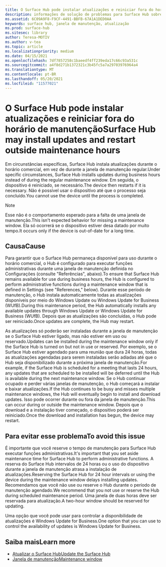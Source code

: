 ```yaml
---
title: O Surface Hub pode instalar atualizações e reiniciar fora do horário de manutenção
description: informações de solução de problemas para Surface Hub sobre atualizações automáticas
ms.assetid: 6C09A9F8-F9CF-4491-BBFB-67A1A1DED0AA
keywords: surface hub, janela de manutenção, atualização
ms.prod: surface-hub
ms.sitesec: library
author: Teresa-MOTIV
ms.author: v-tea
ms.topic: article
ms.localizationpriority: medium
ms.date: 04/15/2021
ms.openlocfilehash: 7df7857258c1baeedf4ff239eda17c66c93a531c
ms.sourcegitcommit: a4f8d271b1372321c3b45fc5a7a29703976964a4
ms.translationtype: MT
ms.contentlocale: pt-BR
ms.lasthandoff: 05/20/2021
ms.locfileid: "11577021"
---
```

# <a name="surface-hub-may-install-updates-and-restart-outside-maintenance-hours"></a><span data-ttu-id="faa32-104">O Surface Hub pode instalar atualizações e reiniciar fora do horário de manutenção</span><span class="sxs-lookup"><span data-stu-id="faa32-104">Surface Hub may install updates and restart outside maintenance hours</span></span>

<span data-ttu-id="faa32-105">Em circunstâncias específicas, Surface Hub instala atualizações durante o horário comercial, em vez de durante a janela de manutenção regular.</span><span class="sxs-lookup"><span data-stu-id="faa32-105">Under specific circumstances, Surface Hub installs updates during business hours instead of during the regular maintenance window.</span></span> <span data-ttu-id="faa32-106">Em seguida, o dispositivo é reiniciado, se necessário.</span><span class="sxs-lookup"><span data-stu-id="faa32-106">The device then restarts if it is necessary.</span></span> <span data-ttu-id="faa32-107">Não é possível usar o dispositivo até que o processo seja concluído.</span><span class="sxs-lookup"><span data-stu-id="faa32-107">You cannot use the device until the process is completed.</span></span>

> [!NOTE]  
> <span data-ttu-id="faa32-108">Esse não é o comportamento esperado para a falta de uma janela de manutenção.</span><span class="sxs-lookup"><span data-stu-id="faa32-108">This isn't expected behavior for missing a maintenance window.</span></span> <span data-ttu-id="faa32-109">Ela só ocorrerá se o dispositivo estiver desa datado por muito tempo.</span><span class="sxs-lookup"><span data-stu-id="faa32-109">It occurs only if the device is out-of-date for a long time.</span></span>

## <a name="cause"></a><span data-ttu-id="faa32-110">Causa</span><span class="sxs-lookup"><span data-stu-id="faa32-110">Cause</span></span>

<span data-ttu-id="faa32-111">Para garantir que o Surface Hub permaneça disponível para uso durante o horário comercial, o Hub é configurado para executar funções administrativas durante uma janela de manutenção definida no Configurações (consulte "Referências", abaixo).</span><span class="sxs-lookup"><span data-stu-id="faa32-111">To ensure that Surface Hub remains available for use during business hours, the Hub is configured to perform administrative functions during a maintenance window that is defined in Settings (see "References," below).</span></span> <span data-ttu-id="faa32-112">Durante esse período de manutenção, o Hub instala automaticamente todas as atualizações disponíveis por meio do Windows Update ou Windows Update for Business (WUfB).</span><span class="sxs-lookup"><span data-stu-id="faa32-112">During this maintenance period, the Hub automatically installs any available updates through Windows Update or Windows Update for Business (WUfB).</span></span> <span data-ttu-id="faa32-113">Depois que as atualizações são concluídas, o Hub pode ser reiniciado.</span><span class="sxs-lookup"><span data-stu-id="faa32-113">Once updates are complete, the Hub may restart.</span></span>

<span data-ttu-id="faa32-114">As atualizações só poderão ser instaladas durante a janela de manutenção se o Surface Hub estiver ligado, mas não estiver em uso ou reservado.</span><span class="sxs-lookup"><span data-stu-id="faa32-114">Updates can be installed during the maintenance window only if the Surface Hub is turned on but not in use or reserved.</span></span> <span data-ttu-id="faa32-115">Por exemplo, se o Surface Hub estiver agendado para uma reunião que dura 24 horas, todas as atualizações agendadas para serem instaladas serão adiadas até que o Hub seja disponibilizado durante a próxima janela de manutenção.</span><span class="sxs-lookup"><span data-stu-id="faa32-115">For example, if the Surface Hub is scheduled for a meeting that lasts 24 hours, any updates that are scheduled to be installed will be deferred until the Hub is available during the next maintenance window.</span></span> <span data-ttu-id="faa32-116">Se o Hub continuar ocupado e perder várias janelas de manutenção, o Hub começará a instalar e baixar atualizações.</span><span class="sxs-lookup"><span data-stu-id="faa32-116">If the Hub continues to be busy and misses multiple maintenance windows, the Hub will eventually begin to install and download updates.</span></span> <span data-ttu-id="faa32-117">Isso pode ocorrer durante ou fora da janela de manutenção.</span><span class="sxs-lookup"><span data-stu-id="faa32-117">This can occur during or outside the maintenance window.</span></span> <span data-ttu-id="faa32-118">Depois que o download e a instalação tiver começado, o dispositivo poderá ser reiniciado.</span><span class="sxs-lookup"><span data-stu-id="faa32-118">Once the download and installation has begun, the device may restart.</span></span>

## <a name="to-avoid-this-issue"></a><span data-ttu-id="faa32-119">Para evitar esse problema</span><span class="sxs-lookup"><span data-stu-id="faa32-119">To avoid this issue</span></span>

<span data-ttu-id="faa32-120">É importante que você reserve o tempo de manutenção para Surface Hub executar funções administrativas.</span><span class="sxs-lookup"><span data-stu-id="faa32-120">It's important that you set aside maintenance time for Surface Hub to perform administrative functions.</span></span> <span data-ttu-id="faa32-121">A reserva do Surface Hub intervalos de 24 horas ou o uso do dispositivo durante a janela de manutenção atrasa a instalação de atualizações.</span><span class="sxs-lookup"><span data-stu-id="faa32-121">Reserving the Surface Hub for 24 hour intervals or using the device during the maintenance window delays installing updates.</span></span> <span data-ttu-id="faa32-122">Recomendamos que você não use ou reserve o Hub durante o período de manutenção agendado.</span><span class="sxs-lookup"><span data-stu-id="faa32-122">We recommend that you not use or reserve the Hub during scheduled maintenance period.</span></span> <span data-ttu-id="faa32-123">Uma janela de duas horas deve ser reservada para atualização.</span><span class="sxs-lookup"><span data-stu-id="faa32-123">A two-hour window should be reserved for updating.</span></span>

<span data-ttu-id="faa32-124">Uma opção que você pode usar para controlar a disponibilidade de atualizações é Windows Update for Business.</span><span class="sxs-lookup"><span data-stu-id="faa32-124">One option that you can use to control the availability of updates is Windows Update for Business.</span></span>

## <a name="learn-more"></a><span data-ttu-id="faa32-125">Saiba mais</span><span class="sxs-lookup"><span data-stu-id="faa32-125">Learn more</span></span>
 
- [<span data-ttu-id="faa32-126">Atualizar o Surface Hub</span><span class="sxs-lookup"><span data-stu-id="faa32-126">Update the Surface Hub</span></span>](first-run-program-surface-hub.md#update-the-surface-hub) 
- [<span data-ttu-id="faa32-127">Janela de manutenção</span><span class="sxs-lookup"><span data-stu-id="faa32-127">Maintenance window</span></span>](manage-windows-updates-for-surface-hub.md#maintenance-window) 
